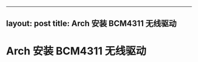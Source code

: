 <!-- --- -->
<!-- layout: default -->
<!-- title: Install BCM4311 wireless driver in Arch -->
<!-- --- -->

<!-- <h2>{{ page.title}}</h2> -->

<!-- <p>First test</p> -->

<!-- <p>{{ page.date | date_to_string}}</p> -->

---
layout: post
title: Arch 安装 BCM4311 无线驱动
---
# Arch 安装 BCM4311 无线驱动

